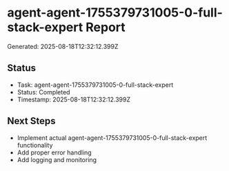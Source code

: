 # agent-agent-1755379731005-0-full-stack-expert Report

Generated: 2025-08-18T12:32:12.399Z

## Status
- Task: agent-agent-1755379731005-0-full-stack-expert
- Status: Completed
- Timestamp: 2025-08-18T12:32:12.399Z

## Next Steps
- Implement actual agent-agent-1755379731005-0-full-stack-expert functionality
- Add proper error handling
- Add logging and monitoring
